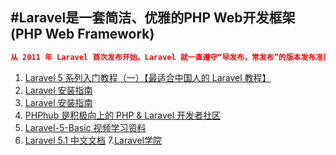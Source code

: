 #Laravel是一套简洁、优雅的PHP Web开发框架(PHP Web Framework)
---

```json
从 2011 年 Laravel 首次发布开始，Laravel 就一直遵守“早发布，常发布”的版本发布准则，这也是开源界常通常的做法。随着 Laravel 成为一个最流行 的 PHP 发框架，我们必须考虑大型企业和关键应用上对安全和版本稳定性的需求
```

1. [Laravel 5 系列入门教程（一）【最适合中国人的 Laravel 教程】](https://lvwenhan.com/laravel/432.html)
2. [Laravel 安装指南](http://laravel-china.org/docs/5.0)
3. [Laravel 安装指南](http://www.golaravel.com/laravel/docs/5.0/)
4. [PHPhub 是积极向上的 PHP & Laravel 开发者社区](https://phphub.org/)
5. [Laravel-5-Basic 视频学习资料](https://laravist.com/series/laravel-5-basic)
6. [Laravel 5.1 中文文档](http://laravelacademy.org/laravel-tutorial-5_1)
7.[Laravel学院](http://laravelacademy.org/)
